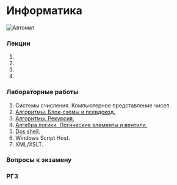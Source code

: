 Информатика
===========

![Автомат](https://github.com/mironnsk/sibsuti/blob/master/risovach.ru.jpg)

### Лекции
1.
2.
3.
4.

### Лабораторные работы
1. Системы счисления. Компьютерное представление чисел.
2. [Алгоритмы. Блок-схемы и псевдокод.](https://github.com/mironnsk/sibsuti/tree/master/lab2)
3. [Алгоритмы. Рекурсия.](https://github.com/mironnsk/sibsuti/tree/master/lab3)
4. [Алгебра логики. Логические элементы и вентили.](https://github.com/mironnsk/sibsuti/tree/master/lab4)
5. [Dos shell.](https://github.com/mironnsk/sibsuti/tree/master/lab5)
6. Windows Script Host.
7. XML/XSLT.

### Вопросы к экзамену

### РГЗ
